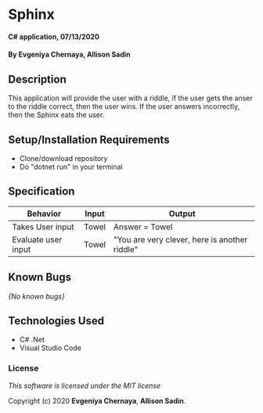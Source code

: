 # Sphinx

#### C# application, 07/13/2020

#### By **Evgeniya Chernaya**, **Allison Sadin**

## Description

This application will provide the user with a riddle, if the user gets the anser to the riddle correct, then the user wins. If the user answers incorrectly, then the Sphinx eats the user. 

## Setup/Installation Requirements

* Clone/download repository
* Do "dotnet run" in your terminal

## Specification

| Behavior | Input | Output|
|----------|-------|-------|
| Takes User input | Towel | Answer = Towel |
| Evaluate user input| Towel | "You are very clever, here is another riddle" |


## Known Bugs

_{No known bugs}_

## Technologies Used

  * C# .Net
  * Visual Studio Code

### License

_This software is licensed under the MIT license_

Copyright (c) 2020 **Evgeniya Chernaya**, **Allison Sadin**.